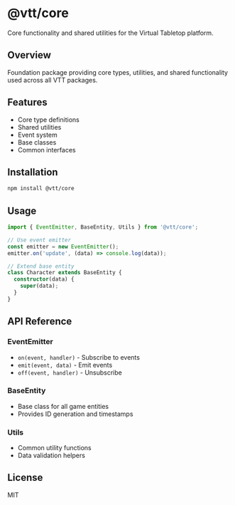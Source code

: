# @vtt/core

Core functionality and shared utilities for the Virtual Tabletop platform.

## Overview

Foundation package providing core types, utilities, and shared functionality used across all VTT packages.

## Features

- Core type definitions
- Shared utilities
- Event system
- Base classes
- Common interfaces

## Installation

```bash
npm install @vtt/core
```

## Usage

```typescript
import { EventEmitter, BaseEntity, Utils } from '@vtt/core';

// Use event emitter
const emitter = new EventEmitter();
emitter.on('update', (data) => console.log(data));

// Extend base entity
class Character extends BaseEntity {
  constructor(data) {
    super(data);
  }
}
```

## API Reference

### EventEmitter
- `on(event, handler)` - Subscribe to events
- `emit(event, data)` - Emit events
- `off(event, handler)` - Unsubscribe

### BaseEntity
- Base class for all game entities
- Provides ID generation and timestamps

### Utils
- Common utility functions
- Data validation helpers

## License

MIT
